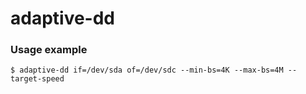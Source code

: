 # adaptive-dd

### Usage example

``` $ adaptive-dd if=/dev/sda of=/dev/sdc --min-bs=4K --max-bs=4M --target-speed ```
